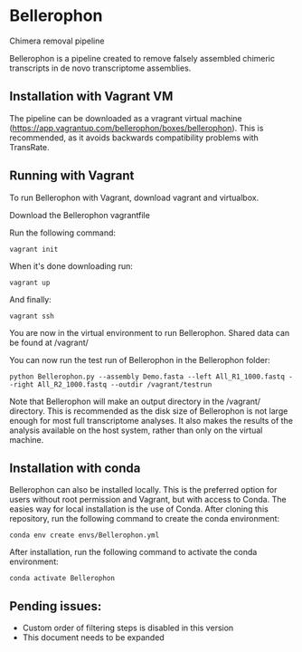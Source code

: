 # Bellerophon
Chimera removal pipeline

Bellerophon is a pipeline created to remove falsely assembled chimeric transcripts in de novo transcriptome assemblies.

## Installation with Vagrant VM
The pipeline can be downloaded as a vragrant virtual machine (https://app.vagrantup.com/bellerophon/boxes/bellerophon). This is recommended, as it avoids backwards compatibility problems with TransRate.


## Running with Vagrant
To run Bellerophon with Vagrant, download vagrant and virtualbox. 

Download the Bellerophon vagrantfile

Run the following command:
```
vagrant init
```
When it's done downloading run:
```
vagrant up
```
And finally:
```
vagrant ssh
```

You are now in the virtual environment to run Bellerophon.
Shared data can be found at /vagrant/

You can now run the test run of Bellerophon in the Bellerophon folder:
```
python Bellerophon.py --assembly Demo.fasta --left All_R1_1000.fastq --right All_R2_1000.fastq --outdir /vagrant/testrun
```
Note that Bellerophon will make an output directory in the /vagrant/ directory. This is recommended as the disk size of Bellerophon is not large enough for most full transcriptome analyses. It also makes the results of the analysis available on the host system, rather than only on the virtual machine.


## Installation with conda
Bellerophon can also be installed locally. This is the preferred option for users without root permission and Vagrant, but with access to Conda.
The easies way for local installation is the use of Conda. 
After cloning this repository, run the following command to create the conda environment:
```
conda env create envs/Bellerophon.yml
```
After installation, run the following command to activate the conda environment:
```
conda activate Bellerophon
```

## Pending issues:
  - Custom order of filtering steps is disabled in this version
  - This document needs to be expanded
  
  


